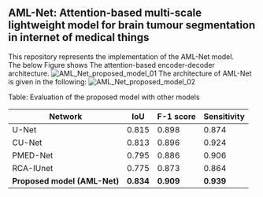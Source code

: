 <H2>AML-Net: Attention-based multi-scale lightweight model for brain tumour segmentation in internet of medical things </H2>

This repository represents the implementation of the AML-Net model. <br>
The below Figure shows The attention-based encoder-decoder architecture. 
![AML_Net_proposed_model_01](https://github.com/user-attachments/assets/389bd3c6-9295-4834-a6e6-4b41b511c0ae)
The architecture of AML-Net is given in the following:
![AML_Net_proposed_model_02](https://github.com/user-attachments/assets/920be168-056f-4feb-b293-80ea5bb02cc1)


Table: Evaluation of the proposed model with other models

| Network                | IoU   | F-1 score | Sensitivity |
|-------------------------|-------|-----------|-------------|
| U-Net                   | 0.815 | 0.898     | 0.874       |
| CU-Net                 | 0.813 | 0.896     | 0.924       |
| PMED-Net               | 0.795 | 0.886     | 0.906       |
| RCA-IUnet              | 0.775 | 0.873     | 0.864       |
| **Proposed model (AML-Net)** | **0.834** | **0.909** | **0.939** |
